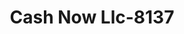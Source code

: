---
f_zip-code: 64030
f_state-code: MO
title: Cash Now Llc-8137
f_phone: 816-763-6669
f_city-only: Grandview
f_address: 6303 Main Street Grandview
f_location-unique-id: '8137'
slug: cash-now-llc-8137
updated-on: '2024-05-30T13:46:58.046Z'
created-on: '2024-05-30T13:36:59.803Z'
published-on: '2024-05-30T13:54:32.469Z'
f_city-state: cms/city/grandview-mo.md
f_company: cms/company/cash-now-llc.md
f_state: cms/state/missouri.md
layout: '[payday-loan].html'
tags: payday-loan
---